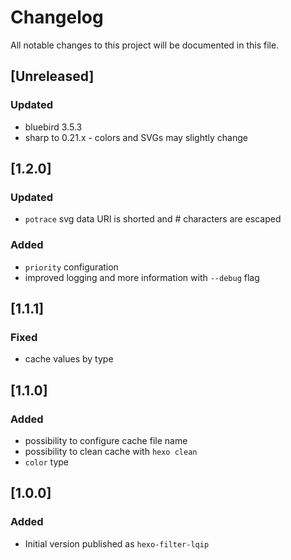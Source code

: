 # Changelog
All notable changes to this project will be documented in this file.

## [Unreleased]
### Updated
- bluebird 3.5.3
- sharp to 0.21.x - colors and SVGs may slightly change

## [1.2.0]
### Updated
- `potrace` svg data URI is shorted and # characters are escaped
### Added
- `priority` configuration
- improved logging and more information with `--debug` flag

## [1.1.1]
### Fixed
- cache values by type

## [1.1.0]
### Added
- possibility to configure cache file name
- possibility to clean cache with `hexo clean`
- `color` type

## [1.0.0]
### Added
- Initial version published as `hexo-filter-lqip`
